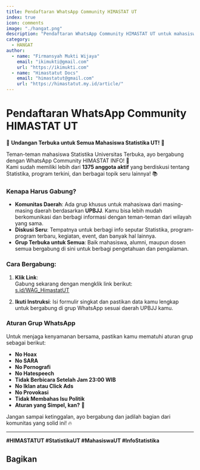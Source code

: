 ```yaml
--- 
title: Pendaftaran WhatsApp Community HIMASTAT UT
index: true
icon: comments
image: "./hangat.png"
description: "Pendaftaran WhatsApp Community HIMASTAT UT untuk mahasiswa Statistika Universitas Terbuka."
category:
  - HANGAT
author:
  - name: "Firmansyah Mukti Wijaya"
    email: "ikimukti@gmail.com"
    url: "https://ikimukti.com"
  - name: "Himastatut Docs"
    email: "himastatut@gmail.com"
    url: "https://himastatut.my.id/article/"
--- 
```


# Pendaftaran WhatsApp Community HIMASTAT UT

🚨 **Undangan Terbuka untuk Semua Mahasiswa Statistika UT!** 🚨

Teman-teman mahasiswa Statistika Universitas Terbuka, ayo bergabung dengan WhatsApp Community HIMASTAT INFO! 🤩  
Kami sudah memiliki lebih dari **1375 anggota aktif** yang berdiskusi tentang Statistika, program terkini, dan berbagai topik seru lainnya! 📚

### Kenapa Harus Gabung?
- **Komunitas Daerah**: Ada grup khusus untuk mahasiswa dari masing-masing daerah berdasarkan **UPBJJ**. Kamu bisa lebih mudah berkomunikasi dan berbagi informasi dengan teman-teman dari wilayah yang sama.
- **Diskusi Seru**: Tempatnya untuk berbagi info seputar Statistika, program-program terbaru, kegiatan, event, dan banyak hal lainnya.
- **Grup Terbuka untuk Semua**: Baik mahasiswa, alumni, maupun dosen semua bergabung di sini untuk berbagi pengetahuan dan pengalaman.

### Cara Bergabung:
1. **Klik Link**:  
   Gabung sekarang dengan mengklik link berikut:  
   [s.id/WAG_HimastatUT](https://s.id/WAG_HimastatUT)  
   
2. **Ikuti Instruksi**: Isi formulir singkat dan pastikan data kamu lengkap untuk bergabung di grup WhatsApp sesuai daerah UPBJJ kamu.

### Aturan Grup WhatsApp
Untuk menjaga kenyamanan bersama, pastikan kamu mematuhi aturan grup sebagai berikut:
- **No Hoax**  
- **No SARA**  
- **No Pornografi**  
- **No Hatespeech**  
- **Tidak Berbicara Setelah Jam 23:00 WIB**  
- **No Iklan atau Click Ads**  
- **No Provokasi**  
- **Tidak Membahas Isu Politik**  
- **Aturan yang Simpel, kan?** 📜

Jangan sampai ketinggalan, ayo bergabung dan jadilah bagian dari komunitas yang solid ini! 🔥

--- 

**#HIMASTATUT #StatistikaUT #MahasiswaUT #InfoStatistika**


## Bagikan
<Share colorful />
<GitContributors />
<GitChangelog />